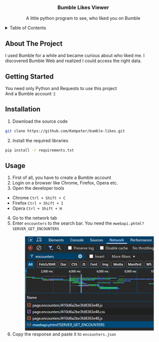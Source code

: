 <!-- PROJECT LOGO -->
<h3 align="center">Bumble Likes Viewer</h3>

  <p align="center">
    A little python program to see, who liked you on Bumble
  </p>
</div>



<!-- TABLE OF CONTENTS -->
<details>
  <summary>Table of Contents</summary>
  <ol>
    <li>
      <a href="#about-the-project">About The Project</a>
    </li>
    <li>
      <a href="#getting-started">Getting Started</a>
    </li>
    <li><a href="#usage">Usage</a></li>
  </ol>
</details>



<!-- ABOUT THE PROJECT -->
## About The Project

I used Bumble for a while and became curious about who liked me. I discovered Bumble Web and realized I could access the right data.


<!-- GETTING STARTED -->
## Getting Started

You need only Python and Requests to use this project<br>
And a Bumble account :)

## Installation 
1. Download the source code
```sh
git clone https://github.com/Kempeter/bumble-likes.git
```
2. Install the required libraries
```sh
pip install -r requirements.txt
```



<!-- USAGE EXAMPLES -->
## Usage
1.  First of all, you have to create a Bumble account
2.  Login on a browser like Chrome, Firefox, Opera etc.
3.  Open the developer tools
  * Chrome ```Ctrl + Shift + C```
  * Firefox ```Ctrl + Shift + I```
  * Opera ```Ctrl + Shift + H```
4. Go to the network tab
5. Enter ```encounters``` to the search bar. You need the ```mwebapi.phtml?SERVER_GET_ENCOUNTERS``` <br><br> <img src="project_images/network1.png" style="margin-left:40px">
6. Copy the response and paste it to ```encounters.json```

